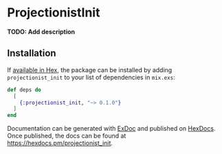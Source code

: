 # ProjectionistInit

**TODO: Add description**

## Installation

If [available in Hex](https://hex.pm/docs/publish), the package can be installed
by adding `projectionist_init` to your list of dependencies in `mix.exs`:

```elixir
def deps do
  [
    {:projectionist_init, "~> 0.1.0"}
  ]
end
```

Documentation can be generated with [ExDoc](https://github.com/elixir-lang/ex_doc)
and published on [HexDocs](https://hexdocs.pm). Once published, the docs can
be found at <https://hexdocs.pm/projectionist_init>.

